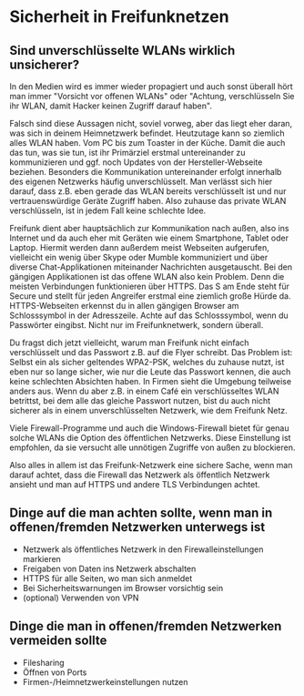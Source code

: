 # Sicherheit in Freifunknetzen
## Sind unverschlüsselte WLANs wirklich unsicherer?
In den Medien wird es immer wieder propagiert und auch sonst überall hört man immer "Vorsicht vor offenen WLANs" oder "Achtung, verschlüsseln Sie ihr WLAN, damit Hacker keinen Zugriff darauf haben".

Falsch sind diese Aussagen nicht, soviel vorweg, aber das liegt eher daran, was sich in deinem Heimnetzwerk befindet.
Heutzutage kann so ziemlich alles WLAN haben.
Vom PC bis zum Toaster in der Küche.
Damit die auch das tun, was sie tun, ist ihr Primärziel erstmal untereinander zu kommunizieren und ggf. noch Updates von der Hersteller-Webseite beziehen.
Besonders die Kommunikation untereinander erfolgt innerhalb des eigenen Netzwerks häufig unverschlüsselt.
Man verlässt sich hier darauf, dass z.B. eben gerade das WLAN bereits verschlüsselt ist und nur vertrauenswürdige Geräte Zugriff haben.
Also zuhause das private WLAN verschlüsseln, ist in jedem Fall keine schlechte Idee. 

Freifunk dient aber hauptsächlich zur Kommunikation nach außen, also ins Internet und da auch eher mit Geräten wie einem Smartphone, Tablet oder Laptop.
Hiermit werden dann außerdem meist Webseiten aufgerufen, vielleicht ein wenig über Skype oder Mumble kommuniziert und über diverse Chat-Applikationen miteinander Nachrichten ausgetauscht.
Bei den gängigen Applikationen ist das offene WLAN also kein Problem.
Denn die meisten Verbindungen funktionieren über HTTPS.
Das S am Ende steht für Secure und stellt für jeden Angreifer erstmal eine ziemlich große Hürde da.
HTTPS-Webseiten erkennst du in allen gängigen Browser am Schlosssymbol in der Adresszeile.
Achte auf das Schlosssymbol, wenn du Passwörter eingibst.
Nicht nur im Freifunknetwerk, sondern überall. 

Du fragst dich jetzt vielleicht, warum man Freifunk nicht einfach verschlüsselt und das Passwort z.B. auf die Flyer schreibt.
Das Problem ist: Selbst ein als sicher geltendes WPA2-PSK, welches du zuhause nutzt, ist eben nur so lange sicher, wie nur die Leute das Passwort kennen, die auch keine schlechten Absichten haben.
In Firmen sieht die Umgebung teilweise anders aus.
Wenn du aber z.B. in einem Café ein verschlüsseltes WLAN betrittst, bei dem alle das gleiche Passwort nutzen, bist du auch nicht sicherer als in einem unverschlüsselten Netzwerk, wie dem Freifunk Netz.

Viele Firewall-Programme und auch die Windows-Firewall bietet für genau solche WLANs die Option des öffentlichen Netzwerks.
Diese Einstellung ist empfohlen, da sie versucht alle unnötigen Zugriffe von außen zu blockieren.

Also alles in allem ist das Freifunk-Netzwerk eine sichere Sache, wenn man darauf achtet, dass die Firewall das Netzwerk als öffentlich Netzwerk ansieht und man auf HTTPS und andere TLS Verbindungen achtet.

## Dinge auf die man achten sollte, wenn man in offenen/fremden Netzwerken unterwegs ist

* Netzwerk als öffentliches Netzwerk in den Firewalleinstellungen markieren
* Freigaben von Daten ins Netzwerk abschalten
* HTTPS für alle Seiten, wo man sich anmeldet
* Bei Sicherheitswarnungen im Browser vorsichtig sein
* (optional) Verwenden von VPN

## Dinge die man in offenen/fremden Netzwerken vermeiden sollte

* Filesharing
* Öffnen von Ports 
* Firmen-/Heimnetzwerkeinstellungen nutzen
